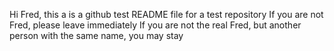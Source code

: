 Hi Fred, this a is a github test README file for a test repository
If you are not Fred, please leave immediately
If you are not the real Fred, but another person with the same name, you may stay
